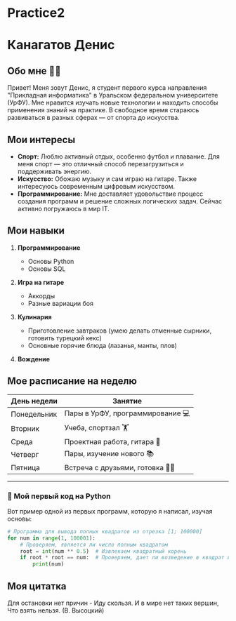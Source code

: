 # Practice2
# Канагатов Денис

## Обо мне 🧑‍🎓

Привет! Меня зовут Денис, я студент первого курса направления "Прикладная информатика" в Уральском федеральном университете (УрФУ). Мне нравится изучать новые технологии и находить способы применения знаний на практике. В свободное время стараюсь развиваться в разных сферах — от спорта до искусства.

## Мои интересы

*   **Спорт:** Люблю активный отдых, особенно футбол и плавание. Для меня спорт — это отличный способ перезагрузиться и поддерживать энергию.
*   **Искусство:** Обожаю музыку и сам играю на гитаре. Также интересуюсь современным цифровым искусством.
*   **Программирование:** Мне доставляет удовольствие процесс создания программ и решение сложных логических задач. Сейчас активно погружаюсь в мир IT.

## Мои навыки

1.  **Программирование**
    *   Основы Python
    *   Основы SQL

2.  **Игра на гитаре**
    *   Аккорды
    *   Разные вариации боя

3.  **Кулинария**
    *   Приготовление завтраков (умею делать отменные сырники, готовить турецкий кекс)
    *   Основные горячие блюда (лазанья, манты, плов)
4.  **Вождение**

## Мое расписание на неделю

| День недели | Занятие                    |
|-------------|----------------------------|
| Понедельник | Пары в УрФУ, программирование 💻 |
| Вторник     | Учеба, спортзал 🏋️        |
| Среда       | Проектная работа, гитара 🎸 |
| Четверг     | Пары, изучение нового 📚   |
| Пятница     | Встреча с друзьями, готовка 👨‍🍳 |

---

### 🚀 Мой первый код на Python

Вот пример одной из первых программ, которую я написал, изучая основы:

```python
# Программа для вывода полных квадратов из отрезка [1; 100000]
for num in range(1, 100001):
    # Проверяем, является ли число полным квадратом
    root = int(num ** 0.5)  # Извлекаем квадратный корень
    if root * root == num:  # Проверяем, дает ли возведение в квадрат исходное число
        print(num)
```

## Моя цитатка

Для остановки нет причин -
Иду скользя.
И в мире нет таких вершин,
Что взять нельзя.
(В. Высоцкий)

